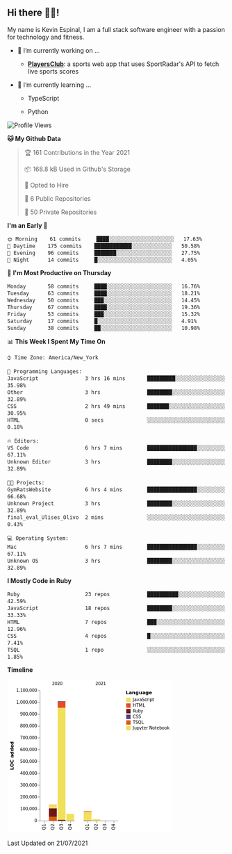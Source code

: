 ## Hi there 👋🏽!

My name is Kevin Espinal, I am a full stack software engineer with a passion for technology and fitness.

- 🔭 I’m currently working on ...

     - **[PlayersClub](https://playersclub.herokuapp.com/#/)**: a sports web app that uses SportRadar's API to fetch live sports scores

- 🌱 I’m currently learning ...

     - TypeScript
     
     - Python
     
<!--START_SECTION:waka-->
![Profile Views](http://img.shields.io/badge/Profile%20Views-0-blue)

**🐱 My Github Data** 

> 🏆 161 Contributions in the Year 2021
 > 
> 📦 168.8 kB Used in Github's Storage 
 > 
> 💼 Opted to Hire
 > 
> 📜 6 Public Repositories 
 > 
> 🔑 50 Private Repositories  
 > 
**I'm an Early 🐤** 

```text
🌞 Morning    61 commits     ████░░░░░░░░░░░░░░░░░░░░░   17.63% 
🌆 Daytime    175 commits    ████████████░░░░░░░░░░░░░   50.58% 
🌃 Evening    96 commits     ███████░░░░░░░░░░░░░░░░░░   27.75% 
🌙 Night      14 commits     █░░░░░░░░░░░░░░░░░░░░░░░░   4.05%

```
📅 **I'm Most Productive on Thursday** 

```text
Monday       58 commits     ████░░░░░░░░░░░░░░░░░░░░░   16.76% 
Tuesday      63 commits     ████░░░░░░░░░░░░░░░░░░░░░   18.21% 
Wednesday    50 commits     ███░░░░░░░░░░░░░░░░░░░░░░   14.45% 
Thursday     67 commits     ████░░░░░░░░░░░░░░░░░░░░░   19.36% 
Friday       53 commits     ███░░░░░░░░░░░░░░░░░░░░░░   15.32% 
Saturday     17 commits     █░░░░░░░░░░░░░░░░░░░░░░░░   4.91% 
Sunday       38 commits     ██░░░░░░░░░░░░░░░░░░░░░░░   10.98%

```


📊 **This Week I Spent My Time On** 

```text
⌚︎ Time Zone: America/New_York

💬 Programming Languages: 
JavaScript               3 hrs 16 mins       █████████░░░░░░░░░░░░░░░░   35.98% 
Other                    3 hrs               ████████░░░░░░░░░░░░░░░░░   32.89% 
CSS                      2 hrs 49 mins       ███████░░░░░░░░░░░░░░░░░░   30.95% 
HTML                     0 secs              ░░░░░░░░░░░░░░░░░░░░░░░░░   0.18%

🔥 Editors: 
VS Code                  6 hrs 7 mins        ████████████████░░░░░░░░░   67.11% 
Unknown Editor           3 hrs               ████████░░░░░░░░░░░░░░░░░   32.89%

🐱‍💻 Projects: 
GymRatsWebsite           6 hrs 4 mins        ████████████████░░░░░░░░░   66.68% 
Unknown Project          3 hrs               ████████░░░░░░░░░░░░░░░░░   32.89% 
final_eval_Ulises_Olivo  2 mins              ░░░░░░░░░░░░░░░░░░░░░░░░░   0.43%

💻 Operating System: 
Mac                      6 hrs 7 mins        ████████████████░░░░░░░░░   67.11% 
Unknown OS               3 hrs               ████████░░░░░░░░░░░░░░░░░   32.89%

```

**I Mostly Code in Ruby** 

```text
Ruby                     23 repos            ██████████░░░░░░░░░░░░░░░   42.59% 
JavaScript               18 repos            ████████░░░░░░░░░░░░░░░░░   33.33% 
HTML                     7 repos             ███░░░░░░░░░░░░░░░░░░░░░░   12.96% 
CSS                      4 repos             █░░░░░░░░░░░░░░░░░░░░░░░░   7.41% 
TSQL                     1 repo              ░░░░░░░░░░░░░░░░░░░░░░░░░   1.85%

```


**Timeline**

![Chart not found](https://raw.githubusercontent.com/espinalk212/espinalk212/main/charts/bar_graph.png) 


 Last Updated on 21/07/2021
<!--END_SECTION:waka-->


<!--
**espinalk212/espinalk212** is a ✨ _special_ ✨ repository because its `README.md` (this file) appears on your GitHub profile.

Here are some ideas to get you started:

- 🔭 I’m currently working on ...
- 🌱 I’m currently learning ...
- 👯 I’m looking to collaborate on ...
- 🤔 I’m looking for help with ...
- 💬 Ask me about ...
- 📫 How to reach me: ...
- 😄 Pronouns: ...
- ⚡ Fun fact: ...
-->
